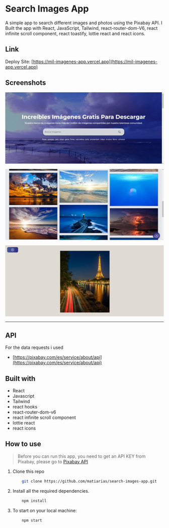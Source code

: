 # Search Images App

A simple app to search different images and photos using the Pixabay API. I Built the app with React, JavaScript, Tailwind, react-router-dom-V6, react infinite scroll component, react toastify, lottie react and react icons.

## Link

Deploy Site: [https://mil-imagenes-app.vercel.app](https://mil-imagenes-app.vercel.app)

## Screenshots

![the weather app](./src/assets/screenshots/search-images-screenshot-1.png)

![the weather app](./src/assets/screenshots/search-images-screenshot-2.png)

![the weather app](./src/assets/screenshots/search-images-screenshot-3.png)

---

## API

For the data requests i used

- [https://pixabay.com/es/service/about/api](https://pixabay.com/es/service/about/api)

## Built with

- React
- Javascript
- Tailwind
- react hooks
- react-router-dom-v6
- react infinite scroll component
- lottie react
- react icons

## How to use

> Before you can run this app, you need to get an API KEY from Pixabay, please go to [Pixabay API](https://pixabay.com/service/about/api/)

1. Clone this repo

   ```bash
       git clone https://github.com/matiarias/search-images-app.git
   ```

2. Install all the required dependencies.

   ```bash
       npm install
   ```

3. To start on your local machine:

   ```bash
       npm start
   ```
